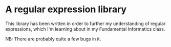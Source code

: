 A regular expression library
============================

This library has been written in order to further my understanding
of regular expressions, which I'm learning about in my Fundamental Informatics
class.

NB: There are probably quite a few bugs in it.